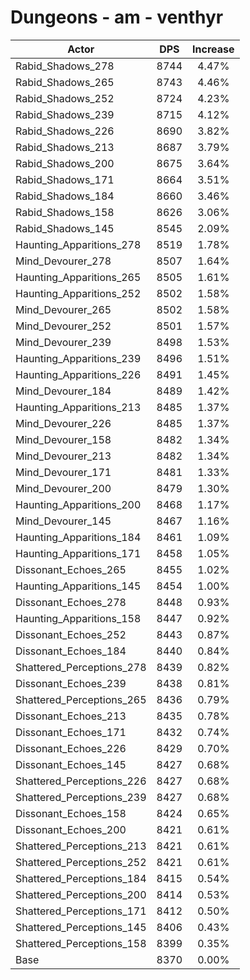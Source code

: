 # Dungeons - am - venthyr
| Actor | DPS | Increase |
|---|:---:|:---:|
|Rabid_Shadows_278|8744|4.47%|
|Rabid_Shadows_265|8743|4.46%|
|Rabid_Shadows_252|8724|4.23%|
|Rabid_Shadows_239|8715|4.12%|
|Rabid_Shadows_226|8690|3.82%|
|Rabid_Shadows_213|8687|3.79%|
|Rabid_Shadows_200|8675|3.64%|
|Rabid_Shadows_171|8664|3.51%|
|Rabid_Shadows_184|8660|3.46%|
|Rabid_Shadows_158|8626|3.06%|
|Rabid_Shadows_145|8545|2.09%|
|Haunting_Apparitions_278|8519|1.78%|
|Mind_Devourer_278|8507|1.64%|
|Haunting_Apparitions_265|8505|1.61%|
|Haunting_Apparitions_252|8502|1.58%|
|Mind_Devourer_265|8502|1.58%|
|Mind_Devourer_252|8501|1.57%|
|Mind_Devourer_239|8498|1.53%|
|Haunting_Apparitions_239|8496|1.51%|
|Haunting_Apparitions_226|8491|1.45%|
|Mind_Devourer_184|8489|1.42%|
|Haunting_Apparitions_213|8485|1.37%|
|Mind_Devourer_226|8485|1.37%|
|Mind_Devourer_158|8482|1.34%|
|Mind_Devourer_213|8482|1.34%|
|Mind_Devourer_171|8481|1.33%|
|Mind_Devourer_200|8479|1.30%|
|Haunting_Apparitions_200|8468|1.17%|
|Mind_Devourer_145|8467|1.16%|
|Haunting_Apparitions_184|8461|1.09%|
|Haunting_Apparitions_171|8458|1.05%|
|Dissonant_Echoes_265|8455|1.02%|
|Haunting_Apparitions_145|8454|1.00%|
|Dissonant_Echoes_278|8448|0.93%|
|Haunting_Apparitions_158|8447|0.92%|
|Dissonant_Echoes_252|8443|0.87%|
|Dissonant_Echoes_184|8440|0.84%|
|Shattered_Perceptions_278|8439|0.82%|
|Dissonant_Echoes_239|8438|0.81%|
|Shattered_Perceptions_265|8436|0.79%|
|Dissonant_Echoes_213|8435|0.78%|
|Dissonant_Echoes_171|8432|0.74%|
|Dissonant_Echoes_226|8429|0.70%|
|Dissonant_Echoes_145|8427|0.68%|
|Shattered_Perceptions_226|8427|0.68%|
|Shattered_Perceptions_239|8427|0.68%|
|Dissonant_Echoes_158|8424|0.65%|
|Dissonant_Echoes_200|8421|0.61%|
|Shattered_Perceptions_213|8421|0.61%|
|Shattered_Perceptions_252|8421|0.61%|
|Shattered_Perceptions_184|8415|0.54%|
|Shattered_Perceptions_200|8414|0.53%|
|Shattered_Perceptions_171|8412|0.50%|
|Shattered_Perceptions_145|8406|0.43%|
|Shattered_Perceptions_158|8399|0.35%|
|Base|8370|0.00%|
